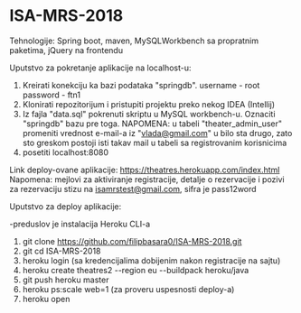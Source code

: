 # ISA-MRS-2018
Tehnologije: Spring boot, maven, MySQLWorkbench sa propratnim paketima, jQuery na frontendu


Uputstvo za pokretanje aplikacije na localhost-u:
1. Kreirati konekciju ka bazi podataka "springdb".
    username - root
    password - ftn1
2. Klonirati repozitorijum i pristupiti projektu preko nekog IDEA (Intellij)
3. Iz fajla "data.sql" pokrenuti skriptu u MySQL workbench-u. Oznaciti "springdb" bazu pre toga.
NAPOMENA: u tabeli "theater_admin_user" promeniti vrednost e-mail-a iz "vlada@gmail.com" u bilo sta drugo, zato sto greskom postoji isti takav mail u tabeli sa registrovanim korisnicima
4. posetiti localhost:8080

Link deploy-ovane aplikacije: https://theatres.herokuapp.com/index.html
Napomena: mejlovi za aktiviranje registracije, detalje o rezervacije i pozivi za rezervaciju stizu na isamrstest@gmail.com, sifra je pass12word

Uputstvo za deploy aplikacije:

-preduslov je instalacija Heroku CLI-a

1. git clone https://github.com/filipbasara0/ISA-MRS-2018.git
2. git cd ISA-MRS-2018
3. heroku login (sa kredencijalima dobijenim nakon registracije na sajtu)
4. heroku create theatres2 --region eu --buildpack heroku/java
5. git push heroku master
6. heroku ps:scale web=1 (za proveru uspesnosti deploy-a)
7. heroku open
